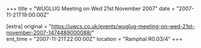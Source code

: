 +++
title = "WUGLUG Meeting on Wed 21st November 2007"
date = "2007-11-21T19:00:00Z"

[extra]
original = "https://uwcs.co.uk/events/wuglug-meeting-on-wed-21st-november-2007-1474489000088/"    
ent_time = "2007-11-21T22:00:00Z"
location = "Ramphal R0.03/4"
+++



